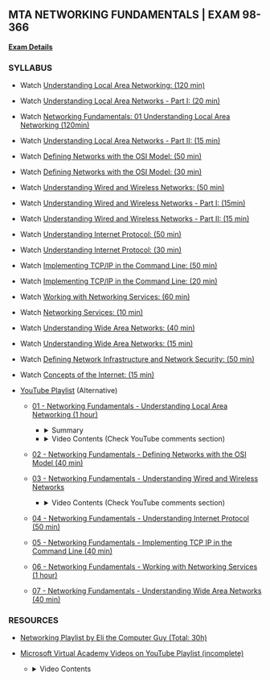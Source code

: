 ## MTA NETWORKING FUNDAMENTALS | EXAM 98-366

**[Exam Details](https://www.microsoft.com/en-us/learning/exam-98-366.aspx)**

### SYLLABUS 

- Watch [Understanding Local Area Networking: (120 min)](https://openedx.microsoft.com/embed_player/block-v1:Microsoft+47062+2018_T3+type@azure_media_services+block@b21bbda834b948808bef5efe342f6964)

- Watch [Understanding Local Area Networks - Part I: (20 min)](https://openedx.microsoft.com/embed_player/block-v1:Microsoft+49627+2018_T3+type@azure_media_services+block@55952cb449224abcaf7114597927f607)

- Watch [Networking Fundamentals: 01 Understanding Local Area Networking (120min)](https://www.youtube.com/watch?v=98ulMj5AFGw)

- Watch [Understanding Local Area Networks - Part II: (15 min)](https://openedx.microsoft.com/embed_player/block-v1:Microsoft+49627+2018_T3+type@azure_media_services+block@7527b59fe8f145a7ade0e65839593421)

- Watch [Defining Networks with the OSI Model: (50 min)](https://openedx.microsoft.com/embed_player/block-v1:Microsoft+47062+2018_T3+type@azure_media_services+block@55f60ccd92f9458e84b3c4d5779e14f3)

- Watch [Defining Networks with the OSI Model: (30 min)](https://openedx.microsoft.com/embed_player/block-v1:Microsoft+49627+2018_T3+type@azure_media_services+block@baf9ef3a9e55459081af2e80e3076059)

- Watch [Understanding Wired and Wireless Networks: (50 min)](https://openedx.microsoft.com/embed_player/block-v1:Microsoft+47062+2018_T3+type@azure_media_services+block@18fccf82a67544d2bef88d2f97bbf2dc)

- Watch [Understanding Wired and Wireless Networks - Part I: (15min)](https://openedx.microsoft.com/embed_player/block-v1:Microsoft+49627+2018_T3+type@azure_media_services+block@8b03a5a7cb7b4229b9ad0cadf73dc958)

- Watch [Understanding Wired and Wireless Networks - Part II: (15 min)](https://openedx.microsoft.com/embed_player/block-v1:Microsoft+49627+2018_T3+type@azure_media_services+block@076a3dc004d9423fadc8b95e98529f2e)

- Watch [Understanding Internet Protocol: (50 min)](https://openedx.microsoft.com/embed_player/block-v1:Microsoft+47062+2018_T3+type@azure_media_services+block@12973c084816482eaccee8298c29c758)

- Watch [Understanding Internet Protocol: (30 min)](https://openedx.microsoft.com/embed_player/block-v1:Microsoft+49627+2018_T3+type@azure_media_services+block@4549a96870e24fa1b32e995c749eaa75)

- Watch [Implementing TCP/IP in the Command Line: (50 min)](https://openedx.microsoft.com/embed_player/block-v1:Microsoft+47062+2018_T3+type@azure_media_services+block@e2a1d0c79c5440da9ef381dda79f4b9c)

- Watch [Implementing TCP/IP in the Command Line: (20 min)](https://openedx.microsoft.com/embed_player/block-v1:Microsoft+49627+2018_T3+type@azure_media_services+block@1d014193f37340a29b7a6f0e67757fae)

- Watch [Working with Networking Services: (60 min)](https://openedx.microsoft.com/embed_player/block-v1:Microsoft+47062+2018_T3+type@azure_media_services+block@7ca9d1861b7e4f81a24e716a776ed4d3)

- Watch [Networking Services: (10 min)](https://openedx.microsoft.com/embed_player/block-v1:Microsoft+49627+2018_T3+type@azure_media_services+block@2a99df33fa714696a56d8f1f8dd120ea)

- Watch [Understanding Wide Area Networks: (40 min)](https://openedx.microsoft.com/embed_player/block-v1:Microsoft+47062+2018_T3+type@azure_media_services+block@e7c8d5fd619d48d187b2febbb2863c4e)

- Watch [Understanding Wide Area Networks: (15 min)](https://openedx.microsoft.com/embed_player/block-v1:Microsoft+49627+2018_T3+type@azure_media_services+block@8d7efd18951d4e8ebb11127e3e48c346)

- Watch [Defining Network Infrastructure and Network Security: (50 min)](https://openedx.microsoft.com/embed_player/block-v1:Microsoft+47062+2018_T3+type@azure_media_services+block@8b896d6c4a87482383336e847ff821cb)

- Watch [Concepts of the Internet: (15 min)](https://openedx.microsoft.com/embed_player/block-v1:Microsoft+49627+2018_T3+type@azure_media_services+block@423932c743b2468e96007ff542a41aa4)

- [YouTube Playlist](https://www.youtube.com/playlist?list=PLIoX3-mcY80giUxyJqOCgYDJMt3LVRDNm) (Alternative)
  - [01 - Networking Fundamentals - Understanding Local Area Networking (1 hour)](https://www.youtube.com/watch?v=t9TmvFvYfWw&list=PLIoX3-mcY80giUxyJqOCgYDJMt3LVRDNm&index=2&t=0s)

    - <details>
      <summary>Summary</summary>
      <p>Understand local area networks (LANs), including but not limited to LAN elements, design, perimeter networks, IP addressing, and LAN types</p>
      <p>Understand network topologies and access methods, including topologies such as star, mesh, and ring; Ethernet architecture; and the client-server and peer-to-peer networking models</p>
    </details>

    - <details>
      <summary>Video Contents (Check YouTube comments section)</summary>
        <ul>
          <li>1:25: Objectives</li>
          <li>2:52: Network components and Terminology</li>
          <li>5:27: LAN</li>
          <li>8:10: Networks</li>
          <li>10:58: Network Documentation</li>
          <li>11:48: Hub</li>
          <li>13:50: Switch</li>
          <li>17:25: Router</li>
          <li>20:15: Network Adapter & RJ45 Patch Cable</li>
          <li>23:32: WAP</li>
          <li>25:03: Demo</li>
          <li>28:25: Serial Data Transfer</li>
          <li>29:02: Data Transfer Rate</li>
          <li>31:20: IP Address</li>
          <li>35:10: LAN Example</li>
          <li>38:14: Virtual LAN</li>
          <li>41:06: Network Topologies</li>
          <li>46:35: Star topology</li>
          <li>46:58: Mesh topology</li>
          <li>47:38: Ring topology</li>
          <li>48:16: Token Ring topology</li>
          <li>49:10: Ethernet</li>
          <li>50:20: Frames</li>
          <li>52:42: Centralized Computing</li>
          <li>54:43: Client/Server Model</li>
          <li>55:22: Peer-to-Peer networking</li>
          <li>56:11: Distributed Computing</li>
          <li>57:11: Remote Desktop Services and Remote Sessions</li>
          <li>1:01:22: Client and Server Operating Systems</li>
          <li>1:01:46: P2P</li>
          <li>1:03:57: Summery</li>
        </ul>
    </details>

  - [02 - Networking Fundamentals - Defining Networks with the OSI Model (40 min)](https://www.youtube.com/watch?v=HOl6gKO5QcY&list=PLIoX3-mcY80giUxyJqOCgYDJMt3LVRDNm&index=3&t=0s)
  - [03 - Networking Fundamentals - Understanding Wired and Wireless Networks](https://www.youtube.com/watch?v=i25aRHLnZTs&list=PLIoX3-mcY80giUxyJqOCgYDJMt3LVRDNm&index=4&t=0s)

    - <details>
      <summary>Video Contents (Check YouTube comments section)</summary>
      <ul>
        <li>0:35: Objectives</li>
        <li>0:46: Twisted-Pair Cable</li>
        <li>2:32: Twisted Pair Categories</li>
        <li>3:02: Tools for Twisted Pair Cables</li>
        <li>6:43: Types of Patch Cables</li>
        <li>8:29: MDI and MDI-X Ports</li>
        <li>9:46: Patch Panel and RJ45 Wall Jack</li>
        <li>11:44: Tools</li>
        <li>13:21: Attenuation</li>
        <li>15:05: Interference</li>
        <li>16:55: Electromagnetic Interference (EMI)</li>
        <li>18:56: Radio Frequency Interference (RFI)</li>
        <li>19:26: Crosstalk</li>
        <li>21:01: Shielded Twisted-Pair (STP) Cables</li>
        <li>22:09: Plenum-Rated</li>
        <li>23:10: Fiber Optic Cable</li>
        <li>26:27: Fiber Optic Cable Standards</li>
        <li>28:46: Wireless Networks</li>
        <li>29:55: Wireless Network Adapters</li>
        <li>31:14: Wireless Access Point (WAP)</li>
        <li>32:24: Wireless Modes</li>
        <li>33:42: Wireless LAN (WLAN)</li>
        <li>34:55: Wireless Repeater & Wireless Bridge</li>
        <li>36:50: WLAN Standards</li>
        <li>38:11: Wireless Encryption Options</li>
        <li>40:30: Service Set Identifier (SSI)</li>
        <li>42:48: Wireless Settings</li>
        <li>44:26: Summary</li>
        <li>45:02: Additional Resources & Next Steps</li>      
      </ul>
    </details>

  - [04 - Networking Fundamentals - Understanding Internet Protocol (50 min)](https://www.youtube.com/watch?v=EkP4Ap_QQHc&list=PLIoX3-mcY80giUxyJqOCgYDJMt3LVRDNm&index=5&t=0s)
  - [05 - Networking Fundamentals - Implementing TCP IP in the Command Line (40 min)](https://www.youtube.com/watch?v=xsU7wM1oitE&list=PLIoX3-mcY80giUxyJqOCgYDJMt3LVRDNm&index=6&t=0s)
  - [06 - Networking Fundamentals - Working with Networking Services (1 hour)](https://www.youtube.com/watch?v=H3pe95b-6wQ&list=PLIoX3-mcY80giUxyJqOCgYDJMt3LVRDNm&index=7&t=0s)
  - [07 - Networking Fundamentals - Understanding Wide Area Networks (40 min)](https://www.youtube.com/watch?v=r7n1xrcImDI&list=PLIoX3-mcY80giUxyJqOCgYDJMt3LVRDNm&index=8&t=0s)

### RESOURCES

- [Networking Playlist by Eli the Computer Guy (Total: 30h)](https://www.youtube.com/playlist?list=PLF360ED1082F6F2A5)

- [Microsoft Virtual Academy Videos on YouTube Playlist (incomplete)](https://www.youtube.com/watch?v=t9TmvFvYfWw&list=PLg6YGn11pVACTkMzMp1SvGvyVgFthJcLv)
    - <details>
        <summary>Video Contents</summary>
        <ul>
        <li><a href="https://www.youtube.com/watch?v=t9TmvFvYfWw&amp;list=PLg6YGn11pVACTkMzMp1SvGvyVgFthJcLv&amp;t=85s">Objectives</a></li>
        <li><a href="https://www.youtube.com/watch?v=t9TmvFvYfWw&amp;list=PLg6YGn11pVACTkMzMp1SvGvyVgFthJcLv&amp;t=172s">Network components and Terminology</a></li>
        <li><a href="https://www.youtube.com/watch?v=t9TmvFvYfWw&amp;list=PLg6YGn11pVACTkMzMp1SvGvyVgFthJcLv&amp;t=327s">LAN</a></li>
        <li><a href="https://www.youtube.com/watch?v=t9TmvFvYfWw&amp;list=PLg6YGn11pVACTkMzMp1SvGvyVgFthJcLv&amp;t=490s">Networks</a></li>
        <li><a href="https://www.youtube.com/watch?v=t9TmvFvYfWw&amp;list=PLg6YGn11pVACTkMzMp1SvGvyVgFthJcLv&amp;t=658s">Network Documentation</a></li>
        <li><a href="https://www.youtube.com/watch?v=t9TmvFvYfWw&amp;list=PLg6YGn11pVACTkMzMp1SvGvyVgFthJcLv&amp;t=708s">Hub</a></li>
        <li><a href="https://www.youtube.com/watch?v=t9TmvFvYfWw&amp;list=PLg6YGn11pVACTkMzMp1SvGvyVgFthJcLv&amp;t=830s">Switch</a></li>
        <li><a href="https://www.youtube.com/watch?v=t9TmvFvYfWw&amp;list=PLg6YGn11pVACTkMzMp1SvGvyVgFthJcLv&amp;t=1045s">Router</a></li>
        <li><a href="https://www.youtube.com/watch?v=t9TmvFvYfWw&amp;list=PLg6YGn11pVACTkMzMp1SvGvyVgFthJcLv&amp;t=1215s">Network Adapter &amp; RJ45 Patch Cable</a></li>
        <li><a href="https://www.youtube.com/watch?v=t9TmvFvYfWw&amp;list=PLg6YGn11pVACTkMzMp1SvGvyVgFthJcLv&amp;t=1412s">WAP</a></li>
        <li><a href="https://www.youtube.com/watch?v=t9TmvFvYfWw&amp;list=PLg6YGn11pVACTkMzMp1SvGvyVgFthJcLv&amp;t=1503s">Demo</a></li>
        <li><a href="https://www.youtube.com/watch?v=t9TmvFvYfWw&amp;list=PLg6YGn11pVACTkMzMp1SvGvyVgFthJcLv&amp;t=1705s">Serial Data Transfer</a></li>
        <li><a href="https://www.youtube.com/watch?v=t9TmvFvYfWw&amp;list=PLg6YGn11pVACTkMzMp1SvGvyVgFthJcLv&amp;t=1742s">Data Transfer Rate</a></li>
        <li><a href="https://www.youtube.com/watch?v=t9TmvFvYfWw&amp;list=PLg6YGn11pVACTkMzMp1SvGvyVgFthJcLv&amp;t=1880s">IP Address</a></li>
        <li><a href="https://www.youtube.com/watch?v=t9TmvFvYfWw&amp;list=PLg6YGn11pVACTkMzMp1SvGvyVgFthJcLv&amp;t=2110s">LAN Example</a></li>
        <li><a href="https://www.youtube.com/watch?v=t9TmvFvYfWw&amp;list=PLg6YGn11pVACTkMzMp1SvGvyVgFthJcLv&amp;t=2294s">Virtual LAN</a></li>
        <li><a href="https://www.youtube.com/watch?v=t9TmvFvYfWw&amp;list=PLg6YGn11pVACTkMzMp1SvGvyVgFthJcLv&amp;t=2466s">Network Topologies</a></li>
        <li><a href="https://www.youtube.com/watch?v=t9TmvFvYfWw&amp;list=PLg6YGn11pVACTkMzMp1SvGvyVgFthJcLv&amp;t=2795s">Star topology</a></li>
        <li><a href="https://www.youtube.com/watch?v=t9TmvFvYfWw&amp;list=PLg6YGn11pVACTkMzMp1SvGvyVgFthJcLv&amp;t=2818s">Mesh topology</a></li>
        <li><a href="https://www.youtube.com/watch?v=t9TmvFvYfWw&amp;list=PLg6YGn11pVACTkMzMp1SvGvyVgFthJcLv&amp;t=2858s">Ring topology</a></li>
        <li><a href="https://www.youtube.com/watch?v=t9TmvFvYfWw&amp;list=PLg6YGn11pVACTkMzMp1SvGvyVgFthJcLv&amp;t=2896s">Token Ring topology</a></li>
        <li><a href="https://www.youtube.com/watch?v=t9TmvFvYfWw&amp;list=PLg6YGn11pVACTkMzMp1SvGvyVgFthJcLv&amp;t=2950s">Ethernet</a></li>
        <li><a href="https://www.youtube.com/watch?v=t9TmvFvYfWw&amp;list=PLg6YGn11pVACTkMzMp1SvGvyVgFthJcLv&amp;t=3020s">Frames</a></li>
        <li><a href="https://www.youtube.com/watch?v=t9TmvFvYfWw&amp;list=PLg6YGn11pVACTkMzMp1SvGvyVgFthJcLv&amp;t=3162s">Centralized Computing</a></li>
        <li><a href="https://www.youtube.com/watch?v=t9TmvFvYfWw&amp;list=PLg6YGn11pVACTkMzMp1SvGvyVgFthJcLv&amp;t=3283s">Client/Server Model</a></li>
        <li><a href="https://www.youtube.com/watch?v=t9TmvFvYfWw&amp;list=PLg6YGn11pVACTkMzMp1SvGvyVgFthJcLv&amp;t=3322s">Peer-to-Peer networking</a></li>
        <li><a href="https://www.youtube.com/watch?v=t9TmvFvYfWw&amp;list=PLg6YGn11pVACTkMzMp1SvGvyVgFthJcLv&amp;t=3371s">Distributed Computing</a></li>
        <li><a href="https://www.youtube.com/watch?v=t9TmvFvYfWw&amp;list=PLg6YGn11pVACTkMzMp1SvGvyVgFthJcLv&amp;t=3431s">Remote Desktop Services and Remote Sessions</a></li>
        <li><a href="https://www.youtube.com/watch?v=t9TmvFvYfWw&amp;list=PLg6YGn11pVACTkMzMp1SvGvyVgFthJcLv&amp;t=3682s">Client and Server Operating Systems</a></li>
        <li><a href="https://www.youtube.com/watch?v=t9TmvFvYfWw&amp;list=PLg6YGn11pVACTkMzMp1SvGvyVgFthJcLv&amp;t=3706s">P2P</a></li>
        <li><a href="https://www.youtube.com/watch?v=t9TmvFvYfWw&amp;list=PLg6YGn11pVACTkMzMp1SvGvyVgFthJcLv&amp;t=3837s">Summary</a></li>
        </ul>  
      </details>

